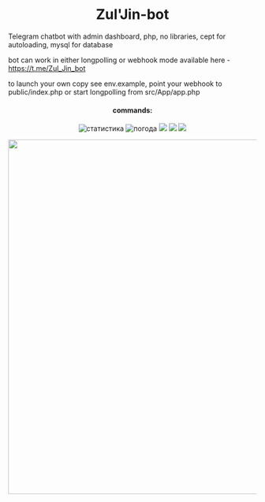<h1 align="center">Zul'Jin-bot</h1>

<p>Telegram  chatbot with admin dashboard, php, no libraries, cept for autoloading, mysql for database</p>
<p>bot can work in either longpolling or webhook mode
available here - <a  href="https://t.me/Zul_Jin_bot">https://t.me/Zul_Jin_bot</a></p>
<p>to launch your own copy see env.example, point your webhook to public/index.php or start longpolling from src/App/app.php</p>
<h4 align="center">commands:</h4>
<p align="center">
    <img  src="https://i.imgur.com/v4u2rV4.jpg" alt="статистика">
    <img  src="https://i.imgur.com/j2cuhlu.jpg" alt="погода">
    <img  src="https://i.imgur.com/AzCnfNR.jpg">
    <img  src="https://i.imgur.com/d2PwVEX.jpg">
    <img  src="https://i.imgur.com/2RXVhki.jpg">
</p>
<p align="center">
<img width="720" src="https://i.imgur.com/Z02RTKG.jpg">
</p>